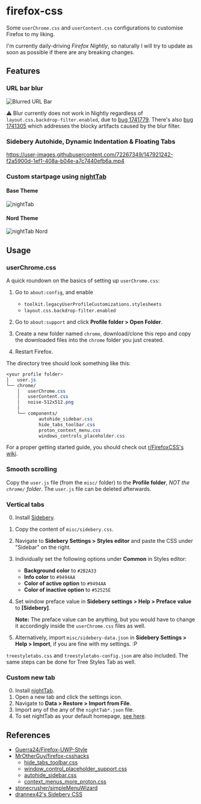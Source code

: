 # firefox-css

Some `userChrome.css` and `userContent.css` configurations to customise Firefox
to my liking.

I'm currently daily-driving *Firefox Nightly*, so naturally I will try to
update as soon as possible if there are any breaking changes.

## Features

### URL bar blur

![Blurred URL Bar](https://i.imgur.com/s5036st.png)

⚠️ Blur currently does not work in Nightly regardless of `layout.css.backdrop-filter.enabled`,
due to [bug 1741779](https://bugzilla.mozilla.org/show_bug.cgi?id=1741779).
There's also [bug 1741305](https://bugzilla.mozilla.org/show_bug.cgi?id=1741305)
which addresses the blocky artifacts caused by the blur filter.

### Sidebery Autohide, Dynamic Indentation & Floating Tabs

<https://user-images.githubusercontent.com/72267349/147921242-f2a5900d-1ef1-408a-b04e-a7c7440efb6a.mp4>

### Custom startpage using [nightTab](https://github.com/zombieFox/nightTab)

#### Base Theme

![nightTab](https://user-images.githubusercontent.com/72267349/147921209-55f18032-af83-4db2-9c7c-51c977096d27.jpg)

#### Nord Theme

![nightTab Nord](https://user-images.githubusercontent.com/72267349/147921152-0839d947-02c9-4b5c-a70c-5aafad09352b.jpg)

## Usage

### userChrome.css

A quick roundown on the basics of setting up `userChrome.css`:

1. Go to `about:config`, and enable
   - `toolkit.legacyUserProfileCustomizations.stylesheets`
   - `layout.css.backdrop-filter.enabled`

2. Go to `about:support` and click **Profile folder > Open Folder**.

3. Create a new folder named `chrome`, download/clone this repo and copy the
   downloaded files into the `chrome` folder you just created.

4. Restart Firefox.

The directory tree should look something like this:

```css
<your profile folder>
│   user.js
└── chrome/
    │   userChrome.css
    │   userContent.css
    │   noise-512x512.png
    │
    └── components/
            autohide_sidebar.css
            hide_tabs_toolbar.css
            proton_context_menu.css
            windows_controls_placeholder.css
```

For a proper getting started guide, you should check out [r/FirefoxCSS's wiki](https://www.reddit.com/r/FirefoxCSS/wiki/index/tutorials).

### Smooth scrolling

Copy the `user.js` file (from the `misc/` folder) to the **Profile folder**,
*NOT the `chrome/` folder*. The `user.js` file can be deleted afterwards.

### Vertical tabs

0. Install [Sidebery](https://addons.mozilla.org/firefox/addon/sidebery/).

1. Copy the content of `misc/sidebery.css`.

2. Navigate to **Sidebery Settings > Styles editor** and paste the CSS under
   "Sidebar" on the right.

3. Individually set the following options under **Common** in Styles editor:
   - **Background color** to `#2B2A33`
   - **Info color** to `#9494AA`
   - **Color of active option** to `#9494AA`
   - **Color of inactive option** to `#52525E`

4. Set window preface value in **Sidebery settings > Help > Preface value**
   to **[Sidebery]**.

   **Note:**
   The preface value can be anything, but you would have to change it
   accordingly inside the `userChrome.css` files as well.

5. Alternatively, import `misc/sidebery-data.json` in **Sidebery Settings > Help > Import**,
   if you are fine with my settings. :P

`treestyletabs.css` and `treestyletabs-config.json` are also included.
The same steps can be done for Tree Styles Tab as well.

### Custom new tab

0. Install [nightTab](https://addons.mozilla.org/firefox/addon/nighttab/).
1. Open a new tab and click the settings icon.
2. Navigate to **Data > Restore > Import from File**.
3. Import any of the any of the `nightTab*.json` file.
4. To set nightTab as your default homepage, [see here](https://github.com/zombieFox/nightTab/wiki/Setting-nightTab-as-your-Firefox-homepage).

## References

- [Guerra24/Firefox-UWP-Style](https://github.com/Guerra24/Firefox-UWP-Style)
- [MrOtherGuy/firefox-csshacks](https://github.com/MrOtherGuy/firefox-csshacks)
  - [hide_tabs_toolbar.css](https://github.com/MrOtherGuy/firefox-csshacks/blob/master/chrome/hide_tabs_toolbar.css)
  - [window_control_placeholder_support.css](https://github.com/MrOtherGuy/firefox-csshacks/blob/master/chrome/window_control_placeholder_support.css)
  - [autohide_sidebar.css](https://github.com/MrOtherGuy/firefox-csshacks/blob/master/chrome/autohide_sidebar.css)
  - [context_menus_more_proton.css](https://github.com/MrOtherGuy/firefox-csshacks/blob/master/chrome/context_menus_more_proton.css)
- [stonecrusher/simpleMenuWizard](https://github.com/stonecrusher/simpleMenuWizard)
- [drannex42's Sidebery CSS](https://github.com/drannex42/FirefoxSidebar)
